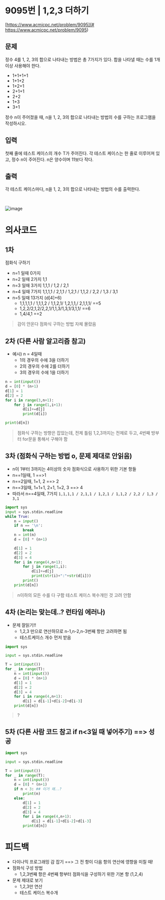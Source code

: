 # 9095번 | 1,2,3 더하기

[https://www.acmicpc.net/problem/9095](# https://www.acmicpc.net/problem/9095)

## 문제
정수 4를 1, 2, 3의 합으로 나타내는 방법은 총 7가지가 있다. 합을 나타낼 때는 수를 1개 이상 사용해야 한다.

- 1+1+1+1
- 1+1+2
- 1+2+1
- 2+1+1
- 2+2
- 1+3
- 3+1

정수 n이 주어졌을 때, n을 1, 2, 3의 합으로 나타내는 방법의 수를 구하는 프로그램을 작성하시오.
<br>

## 입력
첫째 줄에 테스트 케이스의 개수 T가 주어진다. 각 테스트 케이스는 한 줄로 이루어져 있고, 정수 n이 주어진다. n은 양수이며 11보다 작다.
<br>

## 출력
각 테스트 케이스마다, n을 1, 2, 3의 합으로 나타내는 방법의 수를 출력한다.

<br>

![image](https://user-images.githubusercontent.com/62331803/95216572-2f986880-082d-11eb-833d-8e68fc326442.png)

# 의사코드
## 1차
점화식 구하기
- n=1 일때 0가지
- n=2 일때 2가지 1,1
- n=3 일때 3가지 1,1,1 / 1,2 / 2,1
- n=4 일때 7가지 1,1,1,1 / 2,1,1 / 1,2,1 / 1,1,2 / 2,2 / 1,3 / 3,1
- n=5 일때 13가지 (d[4]+6)
    - 1,1,1,1,1 / 1,1,1,2 / 1,1,2,1/ 1,2,1,1,/ 2,1,1,1/ ==5
    - 1,2,2/2,1,2/2,2,1/1,1,3/1,3,1/3,1,1/ ==6
    - 1,4/4,1 ==2

> 감이 안온다
> 점화식 구하는 방법 자체 몰랐음

## 2차 (다른 사람 알고리즘 참고)

- 예시) n = 4일때
    - 1의 경우의 수에 3을 더하기
    - 2의 경우의 수에 2를 더하기
    - 3의 경우의 수에 1을 더하기

```python
n = int(input())
d = [0] * (n+1)
d[1] = 1
d[2] = 2
for i in range(3,n+1):
    for j in range(1,i+1):
        d[i]+=d[j]
        print(d[i])

print(d[n])
```

> 점화식 구하는 방향은 잡았는데, 전제 틀림
> 1,2,3까지는 전제로 두고, 4번째 방부터 for문을 통해서 구해야 함

## 3차 (점화식 구하는 방법 o, 문제 제대로 안읽음)
- n이 1부터 3까지는 4이상의 숫자 점화식으로 사용하기 위한 기본 항들
- n==1일때, 1 ==>1
- n==2일때, 1+1, 2 ==> 2
- n==3일때, 1+1+1, 2+1, 1+2, 3 ==> 4
- 따라서 n==4일때, 7가지
`1,1,1,1 / 2,1,1 / 1,2,1 / 1,1,2 / 2,2 / 1,3 / 3,1`

```python
import sys
input = sys.stdin.readline
while True:
    n = input()
    if n == '\n':
        break
    n = int(n)
    d = [0] * (n+1)

    d[1] = 1
    d[2] = 2
    d[3] = 4
    for i in range(4,n+1):
        for j in range(1,i):
            d[i]+=d[j]
            print(str(i)+":"+str(d[i]))
        print()
    print(d[n])
```

> n이하의 모든 수를 다 구함
> 테스트 케이스 복수개인 것 고려 안함

## 4차 (논리는 맞는데..? 런타임 에러나)
- 문제 잘읽기!!
    - 1,2,3 만으로 연산하므로 n-1,n-2,n-3번째 항만 고려하면 됨
    - 테스트케이스 개수 먼저 받음

```python
import sys

input = sys.stdin.readline

T = int(input())
for _ in range(T):
    n = int(input())
    d = [0] * (n+1)
    d[1] = 1
    d[2] = 2
    d[3] = 4
    for i in range(4,n+1):
        d[i] = d[i-1]+d[i-2]+d[i-3]
    print(d[n])
```

> ?

## 5차 (다른 사람 코드 참고 if n<3일 때 넣어주기) ==> 성공

```python
import sys

input = sys.stdin.readline

T = int(input())
for _ in range(T):
    n = int(input())
    d = [0] * (n+1)
    if n < 3: ## 이거 왜..?
        print(n)
    else:
        d[1] = 1
        d[2] = 2
        d[3] = 4
        for i in range(4,n+1):
            d[i] = d[i-1]+d[i-2]+d[i-3]
        print(d[n])
```



# 피드백
- 다이나믹 프로그래밍 감 잡기 ==> 그 전 항이 다음 항의 연산에 영향을 미칠 때!
- 점화식 구성 방법
   - 1,2,3번째 항은 4번째 항부터 점화식을 구성하기 위한 기본 항 (1,2,4)
- 문제 제대로 보기
     - 1,2,3만 연산
     - 테스트 케이스 복수개 

